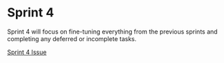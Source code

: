 # Sprint 4

Sprint 4 will focus on fine-tuning everything from the previous sprints and completing any deferred or incomplete tasks.

[Sprint 4 Issue](https://github.com/Paiet/Capstone/issues/7)

